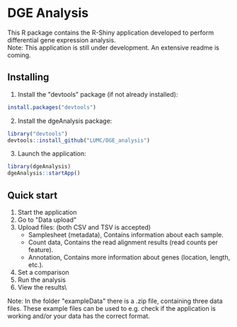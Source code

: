 # DGE Analysis

This R package contains the R-Shiny application developed to perform differential gene expression analysis.\
Note: This application is still under development. An extensive readme is coming.

## Installing
1. Install the "devtools" package (if not already installed):
```r
install.packages("devtools")
```
2. Install the dgeAnalysis package:
```r
library("devtools")
devtools::install_github("LUMC/DGE_analysis")
```
3. Launch the application:
```r
library(dgeAnalysis)
dgeAnalysis::startApp()
```

## Quick start
1. Start the application
2. Go to "Data upload"
3. Upload files: (both CSV and TSV is accepted)
    * Samplesheet (metadata), Contains information about each sample.
    * Count data, Contains the read alignment results (read counts per feature).
    * Annotation, Contains more information about genes (location, length, etc.).
4. Set a comparison
5. Run the analysis
6. View the results\

Note: In the folder "exampleData" there is a .zip file, containing three data files. These example files can be used to e.g. check if the application is working and/or your data has the correct format.
